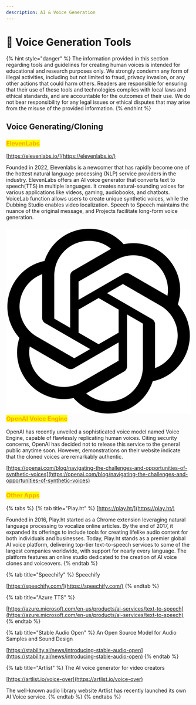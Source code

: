 ```yaml
---
description: AI & Voice Generation
---
```


# 🎤 Voice Generation Tools

{% hint style="danger" %}
The information provided in this section regarding tools and guidelines for creating human voices is intended for educational and research purposes only. We strongly condemn any form of illegal activities, including but not limited to fraud, privacy invasion, or any other actions that could harm others. Readers are responsible for ensuring that their use of these tools and technologies complies with local laws and ethical standards, and are accountable for the outcomes of their use. We do not bear responsibility for any legal issues or ethical disputes that may arise from the misuse of the provided information.
{% endhint %}

## Voice Generating/Cloning&#x20;

### <mark style="color:orange;">ElevenLabs</mark>

[https://elevenlabs.io/](https://elevenlabs.io/)

Founded in 2022, Elevenlabs is a newcomer that has rapidly become one of the hottest natural language processing (NLP) service providers in the industry. ElevenLabs offers an AI voice generator that converts text to speech(TTS) in multiple languages. It creates natural-sounding voices for various applications like videos, gaming, audiobooks, and chatbots. VoiceLab function allows users to create unique synthetic voices, while the Dubbing Studio enables video localization. Speech to Speech maintains the nuance of the original message, and Projects facilitate long-form voice generation.&#x20;



### <img src="../../.gitbook/assets/openai-logomark.png" alt="" data-size="line"><mark style="color:orange;">OpenAI Voice Engine</mark>

OpenAI has recently unveiled a sophisticated voice model named Voice Engine, capable of flawlessly replicating human voices. Citing security concerns, OpenAI has decided not to release this service to the general public anytime soon. However, demonstrations on their website indicate that the cloned voices are remarkably authentic.

[https://openai.com/blog/navigating-the-challenges-and-opportunities-of-synthetic-voices](https://openai.com/blog/navigating-the-challenges-and-opportunities-of-synthetic-voices)



### <mark style="color:orange;">Other Apps</mark>

{% tabs %}
{% tab title="Play.ht" %}
[https://play.ht/](https://play.ht/)

Founded in 2016, Play.ht started as a Chrome extension leveraging natural language processing to vocalize online articles. By the end of 2017, it expanded its offerings to include tools for creating lifelike audio content for both individuals and businesses. Today, Play.ht stands as a premier global AI voice platform, delivering top-tier text-to-speech services to some of the largest companies worldwide, with support for nearly every language. The platform features an online studio dedicated to the creation of AI voice clones and voiceovers.
{% endtab %}

{% tab title="Speechify" %}
Speechify

[https://speechify.com/](https://speechify.com/)
{% endtab %}

{% tab title="Azure TTS" %}


[https://azure.microsoft.com/en-us/products/ai-services/text-to-speech](https://azure.microsoft.com/en-us/products/ai-services/text-to-speech)
{% endtab %}

{% tab title="Stable Audio Open" %}
An Open Source Model for Audio Samples and Sound Design

[https://stability.ai/news/introducing-stable-audio-open](https://stability.ai/news/introducing-stable-audio-open)
{% endtab %}

{% tab title="Artlist" %}
The AI voice generator for video creators

[https://artlist.io/voice-over](https://artlist.io/voice-over)

The well-known audio library website Artlist has recently launched its own AI Voice service.
{% endtab %}
{% endtabs %}



